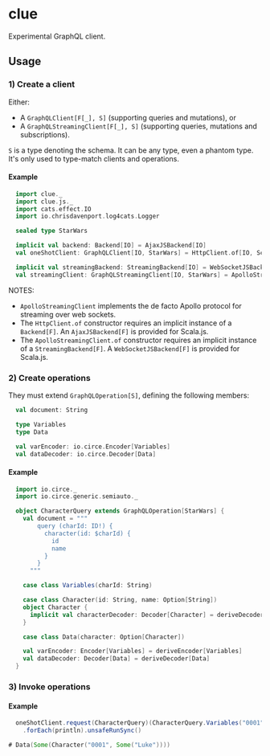 # clue

Experimental GraphQL client.

## Usage

### 1) Create a client

Either:
  * A `GraphQLClient[F[_], S]` (supporting queries and mutations), or
  * A `GraphQLStreamingClient[F[_], S]` (supporting queries, mutations and subscriptions).

  `S` is a type denoting the schema. It can be any type, even a phantom type. It's only used to type-match clients and operations.

#### Example

``` scala
  import clue._
  import clue.js._
  import cats.effect.IO
  import io.chrisdavenport.log4cats.Logger

  sealed type StarWars

  implicit val backend: Backend[IO] = AjaxJSBackend[IO]
  val oneShotClient: GraphQLClient[IO, StarWars] = HttpClient.of[IO, Schema]("https://starwars.com/graphql")

  implicit val streamingBackend: StreamingBackend[IO] = WebSocketJSBackend[IO]
  val streamingClient: GraphQLStreamingClient[IO, StarWars] = ApolloStreamingClient.of[IO, Schema]("wss://starwars.com/graphql")
```

NOTES: 
* `ApolloStreamingClient` implements the de facto Apollo protocol for streaming over web sockets.
* The `HttpClient.of` constructor requires an implicit instance of a `Backend[F]`. An `AjaxJSBackend[F]` is provided for Scala.js.
* The `ApolloStreamingClient.of` constructor requires an implicit instance of a `StreamingBackend[F]`. A `WebSocketJSBackend[F]` is provided for Scala.js.


### 2) Create operations

They must extend `GraphQLOperation[S]`, defining the following members:

``` scala
  val document: String

  type Variables
  type Data

  val varEncoder: io.circe.Encoder[Variables]
  val dataDecoder: io.circe.Decoder[Data]
```

#### Example

``` scala
  import io.circe._
  import io.circe.generic.semiauto._

  object CharacterQuery extends GraphQLOperation[StarWars] {
    val document = """
        query (charId: ID!) {
          character(id: $charId) {
            id
            name
          }
        }
      """

    case class Variables(charId: String)

    case class Character(id: String, name: Option[String])
    object Character {
      implicit val characterDecoder: Decoder[Character] = deriveDecoder[Character]
    }

    case class Data(character: Option[Character])

    val varEncoder: Encoder[Variables] = deriveEncoder[Variables]
    val dataDecoder: Decoder[Data] = deriveDecoder[Data]
  }
```

### 3) Invoke operations

#### Example

``` scala
  oneShotClient.request(CharacterQuery)(CharacterQuery.Variables("0001"))
    .forEach(println).unsafeRunSync()

# Data(Some(Character("0001", Some("Luke"))))
```